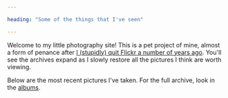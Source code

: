 ```yaml
---

heading: "Some of the things that I've seen"

---
```


Welcome to my little photography site! This is a pet project of mine, almost a form of penance after [I (stupidly) quit Flickr a number of years ago](https://geoff.sowrey.org/2023/2023-04-25-another-site-another-hugo/). You'll see the archives expand as I slowly restore all the pictures I think are worth viewing. 

Below are the most recent pictures I've taken. For the full archive, look in the [albums](#albums).
